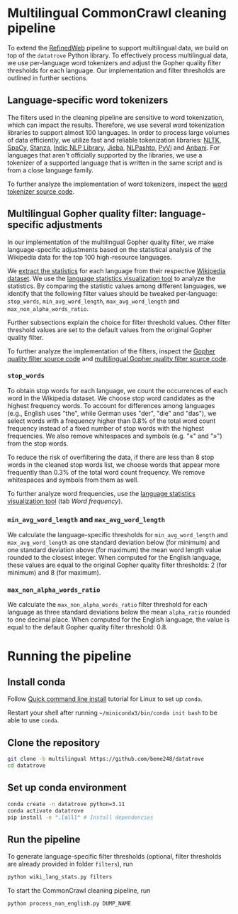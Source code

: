 # Multilingual CommonCrawl cleaning pipeline

To extend the [RefinedWeb](https://arxiv.org/pdf/2306.01116.pdf) pipeline to support multilingual data, we build on top of the `datatrove` Python library. To effectively process multilingual data, we use per-language word tokenizers and adjust the Gopher quality filter thresholds for each language. Our implementation and filter thresholds are outlined in further sections.


## Language-specific word tokenizers

The filters used in the cleaning pipeline are sensitive to word tokenization, which can impact the results. Therefore, we use several word tokenization libraries to support almost 100 languages. In order to process large volumes of data efficiently, we utilize fast and reliable tokenization libraries: [NLTK](https://www.nltk.org/), [SpaCy](https://spacy.io/), [Stanza](https://stanfordnlp.github.io/stanza/), [Indic NLP Library](https://github.com/anoopkunchukuttan/indic_nlp_library), [Jieba](https://github.com/fxsjy/jieba), [NLPashto](https://pypi.org/project/nlpashto/), [PyVi](https://pypi.org/project/pyvi/) and [Anbani](https://github.com/Anbani/anbani.py). For languages that aren't officially supported by the libraries, we use a tokenizer of a supported language that is written in the same script and is from a close language family.

To further analyze the implementation of word tokenizers, inspect the [word tokenizer source code](https://github.com/beme248/datatrove/blob/multilingual/src/datatrove/tools/word_tokenizers.py).


## Multilingual Gopher quality filter: language-specific adjustments

In our implementation of the multilingual Gopher quality filter, we make language-specific adjustments based on the statistical analysis of the Wikipedia data for the top 100 high-resource languages.

We [extract the statistics](https://github.com/beme248/datatrove/blob/multilingual/examples/multilingual/lang_stats/wiki_lang_stats.py) for each language from their respective [Wikipedia dataset](https://huggingface.co/datasets/wikimedia/wikipedia). We use the [language statistics visualization tool](https://huggingface.co/spaces/ZR0zNqSGMI/mlo-language-statistics) to analyze the statistics. By comparing the statistic values among different languages, we identify that the following filter values should be tweaked per-language: `stop_words`, `min_avg_word_length`, `max_avg_word_length` and `max_non_alpha_words_ratio`.

Further subsections explain the choice for filter threshold values. Other filter threshold values are set to the default values from the original Gopher quality filter.

To further analyze the implementation of the filters, inspect the [Gopher quality filter source code](https://github.com/beme248/datatrove/blob/multilingual/src/datatrove/pipeline/filters/gopher_quality_filter.py) and [multilingual Gopher quality filter source code](https://github.com/beme248/datatrove/blob/multilingual/src/datatrove/pipeline/filters/multilingual_gopher_quality_filter.py).

### `stop_words`

To obtain stop words for each language, we count the occurrences of each word in the Wikipedia dataset. We choose stop word candidates as the highest frequency words. To account for differences among languages (e.g., English uses "the", while German uses "der", "die" and "das"), we select words with a frequency higher than 0.8% of the total word count frequency instead of a fixed number of stop words with the highest frequencies. We also remove whitespaces and symbols (e.g. "«" and "»") from the stop words.

To reduce the risk of overfiltering the data, if there are less than 8 stop words in the cleaned stop words list, we choose words that appear more frequently than 0.3% of the total word count frequency. We remove whitespaces and symbols from them as well.

To further analyze word frequencies, use the [language statistics visualization tool](https://huggingface.co/spaces/ZR0zNqSGMI/mlo-language-statistics) (tab *Word frequency*).


### `min_avg_word_length` and `max_avg_word_length`

We calculate the language-specific thresholds for `min_avg_word_length` and `max_avg_word_length` as one standard deviation below (for minimum) and one standard deviation above (for maximum) the mean word length value rounded to the closest integer. When computed for the English language, these values are equal to the original Gopher quality filter thresholds: 2 (for minimum) and 8 (for maximum).


### `max_non_alpha_words_ratio`

We calculate the `max_non_alpha_words_ratio` filter threshold for each language as three standard deviations below the mean `alpha_ratio` rounded to one decimal place. When computed for the English language, the value is equal to the default Gopher quality filter threshold: 0.8.

# Running the pipeline

## Install conda

Follow [Quick command line install](https://docs.anaconda.com/free/miniconda/#quick-command-line-install) tutorial for Linux to set up `conda`.

Restart your shell after running `~/miniconda3/bin/conda init bash` to be able to use `conda`.

## Clone the repository

```bash
git clone -b multilingual https://github.com/beme248/datatrove
cd datatrove
```

## Set up conda environment

```bash
conda create -n datatrove python=3.11
conda activate datatrove
pip install -e ".[all]" # Install dependencies
```

## Run the pipeline

To generate language-specific filter thresholds (optional, filter thresholds are already provided in folder `filters`), run
```bash
python wiki_lang_stats.py filters
```

To start the CommonCrawl cleaning pipeline, run
```bash
python process_non_english.py DUMP_NAME
```


<!-- ## Running on the CSCS Slurm cluster

### Set up access to CSCS Clariden cluster

Follow the [tutorial](https://github.com/swiss-ai/documentation/blob/main/getting_started_with_clariden/setup_clariden.md) to set up the access to the Clariden cluster.

By the end of the tutorial, you should be able to `ssh` into your account on the cluster.
```bash
ssh clariden
```

### Install conda

Follow [Quick command line install](https://docs.anaconda.com/free/miniconda/#quick-command-line-install) tutorial for Linux to set up `conda` under your user on the cluster.

Restart your shell after running `~/miniconda3/bin/conda init bash` to be able to use `conda`.

### Clone the repository

```bash
git clone -b multilingual https://github.com/beme248/datatrove
cd datatrove
```

### Set up conda environment

```bash
conda create -n datatrove python=3.11
conda activate datatrove
pip install -e ".[all]" # Install dependencies
```

### Run the pipeline


```bash
cd examples/multilingual
```

To generate language statistics (optional, language statistics are already provided), run
```bash
export HF_DATASETS_CACHE="$SCRATCH/hf_datasets"
python wiki_lang_stats.py
```

Note that we change the HuggingFace datasets library cache to the `$SCRATCH` directory becuase the datasets will not fit in `$HOME` directory. -->